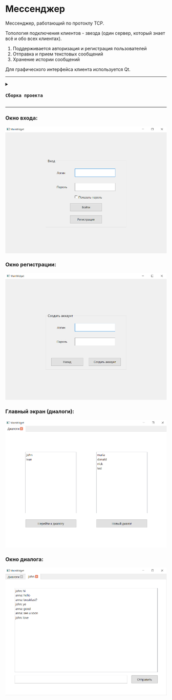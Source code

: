 # Мессенджер

Мессенджер, работающий по протоклу TCP.

Топология подключения клиентов - звезда (один сервер, который знает всё и обо всех клиентах).

1. Поддерживается авторизация и регистрация пользователей
2. Отправка и прием текстовых сообщений
3. Хранение истории сообщений

Для графического интерфейса клиента используется Qt.

---
<details>
    <summary><code><h3>Сборка проекта</h3></code></summary>

Для сборки проекта необходимо наличие следующих библиотек и зависимостей:
- Qt6
- boost 1.81.0 или новее
- postgreSQL
- libpqxx
- Cmake версии 3.5 или новее

Для настройки проекта необходимо:
- Создать базу данных postrgesql `messenger`
- Запустить для создания структуры БД файл `MEGAADDER.sql`
(содержится в проекте Server)
- Указать свои данные, используемые для подключения к БД, в
файле `databaseManager.h`
- Для изменения порта необходимо:
    - Изменить аргумент конструктора объекта Server в файле `main.cpp` проекта Server
    - Изменить аргумент конструктора объекта Connection в
конструкторе `Mainwidget` в файле `mainwidget.cpp` проекта Client

Описание структуры проекта:
- Client содержит файлы:
    - `main.cpp` – главный файл
    - `mainwidget.ui`, `mainwidget.h`, `mainwidget.cpp` – файлы главного виджета
    - `dialog.ui`, `dialog.h`, `dialog.cpp` – файлы виджета диалога
    - `connection.h`, `connection.cpp` – класс `Connection`,
обеспечивающий связь Клиента с Сервером
    - `CMakeLists.txt` – файл Cmake 
- Server содержит файлы:
    - `main.cpp` – главный файл
    - `databaseManager.h`, `databaseManager.cpp` – класс DatabaseManager, отвечающий за связь Сервера с БД
    - `server.h`, `server.cpp` – класс `Server`, отвечающий за связь с Клиентом и
обработку поступающих запросов
    - `CMakeLists.txt` – файл Cmake
    - `MEGAADDER.sql` – файл, создающий структуру БД
</details>

---

### Окно входа:
![image](pics/1.png)

### Окно регистрации:
![image](pics/2.png)

### Главный экран (диалоги):
![image](pics/3.png)

### Окно диалога:
![image](pics/4.png)
